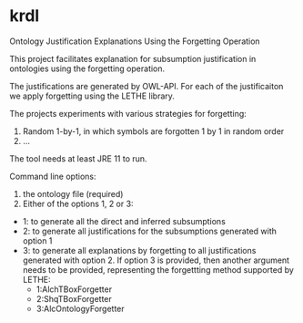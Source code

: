 # krdl
Ontology Justification Explanations Using the Forgetting Operation

This project facilitates explanation for subsumption justification in ontologies using the forgetting operation.

The justifications are generated by OWL-API. For each of the justificaiton we apply forgetting using the LETHE library.

The projects experiments with various strategies for forgetting: 

1. Random 1-by-1, in which symbols are forgotten 1 by 1 in random order
2. ...

The tool needs at least JRE 11 to run.

Command line options:
1. the ontology file (required)
2. Either of the options 1, 2 or 3:
  - 1: to generate all the direct and inferred subsumptions
  - 2: to generate all justifications for the subsumptions generated with option 1
  - 3: to generate all explanations by forgetting to all justifications generated with option 2. If option 3 is provided, then another argument needs to be provided, representing the forgettting method supported by LETHE:
    - 1:AlchTBoxForgetter
    - 2:ShqTBoxForgetter
    - 3:AlcOntologyForgetter




